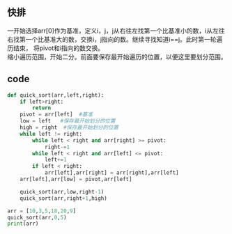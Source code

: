 ## 快排
一开始选择arr[0]作为基准，定义i，j，j从右往左找第一个比基准小的数，i从左往右找第一个比基准大的数，交换i，j指向的数。继续寻找知道i==j。此时第一轮遍历结束，
将pivot和i指向的数交换。<br/>
缩小遍历范围，开始二分。前面要保存最开始遍历的位置，以便这里要划分范围。

## code
```Python
def quick_sort(arr,left,right):
	if left>right:
		return
	pivot = arr[left]  #基准
	low = left   #保存最开始划分的位置
	high = right  #保存最开始划分的位置
	while left != right:
		while left < right and arr[right] >= pivot:
			right-=1
		while left < right and arr[left] <= pivot:
			left+=1
		if left < right:
			arr[left],arr[right] = arr[right],arr[left]
	arr[left],arr[low] = pivot,arr[left]

	quick_sort(arr,low,right-1)
	quick_sort(arr,right+1,high)

arr = [10,3,5,18,20,9]
quick_sort(arr,0,5)
print(arr)
```